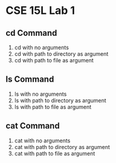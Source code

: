 # CSE 15L Lab 1
## cd Command
1. cd with no arguments
2. cd with path to directory as argument
3. cd with path to file as argument
## ls Command
1. ls with no arguments
2. ls with path to directory as argument
3. ls with path to file as argument
## cat Command
1. cat with no arguments
2. cat with path to directory as argument
3. cat with path to file as argument
